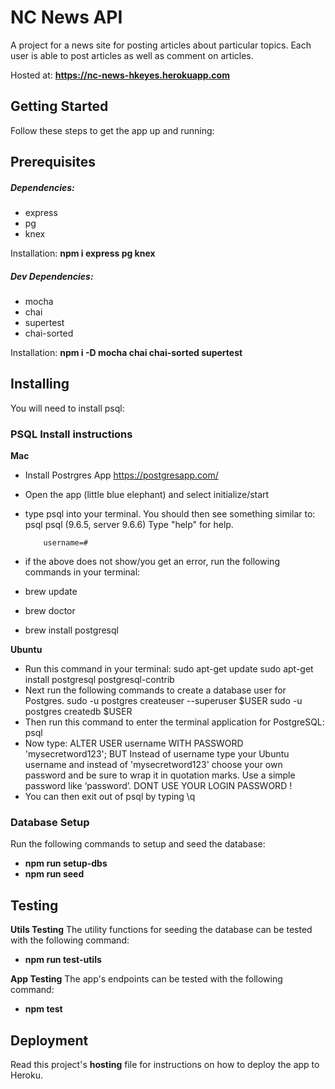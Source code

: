 # NC News API

A project for a news site for posting articles about particular topics. Each user is able to post articles as well as comment on articles.

Hosted at: **https://nc-news-hkeyes.herokuapp.com**

## Getting Started

Follow these steps to get the app up and running:

## Prerequisites

##### Dependencies:

- express
- pg
- knex

Installation: **npm i express pg knex**

##### Dev Dependencies:

- mocha
- chai
- supertest
- chai-sorted

Installation: **npm i -D mocha chai chai-sorted supertest**

## Installing

You will need to install psql:

### PSQL Install instructions

**Mac**

- Install Postrgres App https://postgresapp.com/
- Open the app (little blue elephant) and select initialize/start
- type psql into your terminal. You should then see something similar to:
  psql
  psql (9.6.5, server 9.6.6)
  Type "help" for help.

          username=#

- if the above does not show/you get an error, run the following commands in your terminal:
- brew update
- brew doctor
- brew install postgresql

**Ubuntu**

- Run this command in your terminal:
  sudo apt-get update
  sudo apt-get install postgresql postgresql-contrib
- Next run the following commands to create a database user for Postgres.
  sudo -u postgres createuser --superuser $USER
 sudo -u postgres createdb $USER
- Then run this command to enter the terminal application for PostgreSQL:
  psql
- Now type:
  ALTER USER username WITH PASSWORD 'mysecretword123';
  BUT Instead of username type your Ubuntu username and instead of 'mysecretword123' choose your own password and be sure to wrap it in quotation marks. Use a simple password like ‘password’. DONT USE YOUR LOGIN PASSWORD !
- You can then exit out of psql by typing \q

### Database Setup

Run the following commands to setup and seed the database:

- **npm run setup-dbs**
- **npm run seed**

## Testing

**Utils Testing**
The utility functions for seeding the database can be tested with the following command:

- **npm run test-utils**

**App Testing**
The app's endpoints can be tested with the following command:

- **npm test**

## Deployment

Read this project's **hosting** file for instructions on how to deploy the app to Heroku.
